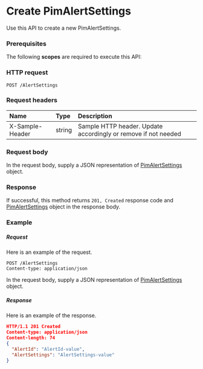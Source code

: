 # Create PimAlertSettings

Use this API to create a new PimAlertSettings.
### Prerequisites
The following **scopes** are required to execute this API: 
### HTTP request
<!-- { "blockType": "ignored" } -->
```http
POST /AlertSettings

```
### Request headers
| Name       | Type | Description|
|:---------------|:--------|:----------|
| X-Sample-Header  | string  | Sample HTTP header. Update accordingly or remove if not needed|

### Request body
In the request body, supply a JSON representation of [PimAlertSettings](../resources/pimalertsettings.md) object.


### Response
If successful, this method returns `201, Created` response code and [PimAlertSettings](../resources/pimalertsettings.md) object in the response body.

### Example
##### Request
Here is an example of the request.
<!-- {
  "blockType": "request",
  "name": "create_pimalertsettings_from_alertsettings"
}-->
```http
POST /AlertSettings
Content-type: application/json
```
In the request body, supply a JSON representation of [PimAlertSettings](../resources/pimalertsettings.md) object.
##### Response
Here is an example of the response.
<!-- {
  "blockType": "response",
  "truncated": false,
  "@odata.type": "pimalertsettings"
} -->
```json
HTTP/1.1 201 Created
Content-type: application/json
Content-length: 74
{
  "AlertId": "AlertId-value",
  "AlertSettings": "AlertSettings-value"
}
```

<!-- uuid: 5fa06774-b727-4f48-b560-189f2adcf655
2015-10-16 10:07:44 UTC -->
<!-- {
  "type": "#page.annotation",
  "description": "Create PimAlertSettings",
  "keywords": "",
  "section": "documentation",
  "tocPath": ""
}-->